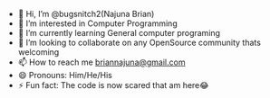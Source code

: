 - 👋 Hi, I’m @bugsnitch2(Najuna Brian)
- 👀 I’m interested in Computer Programming
- 🌱 I’m currently learning General computer programing
- 💞️ I’m looking to collaborate on any OpenSource community thats welcoming
- 📫 How to reach me briannajuna@gmail.com
- 😄 Pronouns: Him/He/His
- ⚡ Fun fact: The code is now scared that am here😂

<!---
bugsnitch2/bugsnitch2 is a ✨ special ✨ repository because its `README.md` (this file) appears on your GitHub profile.
You can click the Preview link to take a look at your changes.
--->